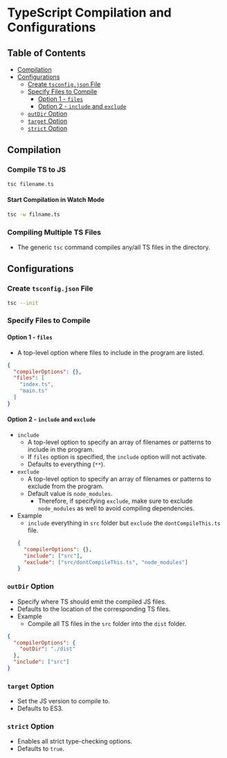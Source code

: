 # TypeScript Compilation and Configurations

## Table of Contents
- [Compilation](#compilation)
- [Configurations](#configurations)
  - [Create `tsconfig.json` File](#create-tsconfigjson-file)
  - [Specify Files to Compile](#specify-files-to-compile)
    - [Option 1 - `files`](#option-1---files)
    - [Option 2 - `include` and `exclude`](#option-2---include-and-exclude)
  - [`outDir` Option](#outdir-option)
  - [`target` Option](#target-option)
  - [`strict` Option](#strict-option)

## Compilation
### Compile TS to JS
```zsh
tsc filename.ts
```
#### Start Compilation in Watch Mode
```zsh
tsc -w filname.ts
```
### Compiling Multiple TS Files
- The generic `tsc` command compiles any/all TS files in the directory.


## Configurations
### Create `tsconfig.json` File
```zsh
tsc --init
```
### Specify Files to Compile
#### Option 1 - `files`
- A top-level option where files to include in the program are listed.
```json
{
  "compilerOptions": {},
  "files": [
    "index.ts",
    "main.ts"
  ]
}
```
#### Option 2 - `include` and `exclude`
- `include`
  - A top-level option to specify an array of filenames or patterns to include in the program.
  - If `files` option is specified, the `include` option will not activate.
  - Defaults to everything (`**`).
- `exclude`
  - A top-level option to specify an array of filenames or patterns to exclude from the program.
  - Default value is `node_modules`.
    - Therefore, if specifying `exclude`, make sure to exclude `node_modules` as well to avoid compiling dependencies.
- Example
  - `include` everything in `src` folder but `exclude` the `dontCompileThis.ts` file.
  ```json
  {
    "compilerOptions": {},
    "include": ["src"],
    "exclude": ["src/dontCompileThis.ts", "node_modules"]
  }
  ```
### `outDir` Option
- Specify where TS should emit the compiled JS files.
- Defaults to the location of the corresponding TS files.
- Example
  - Compile all TS files in the `src` folder into the `dist` folder.
```json
{
  "compilerOptions": {
    "outDir": "./dist"
  },
  "include": ["src"]
}
```
### `target` Option
- Set the JS version to compile to.
- Defaults to ES3.
### `strict` Option
- Enables all strict type-checking options.
- Defaults to `true`.
